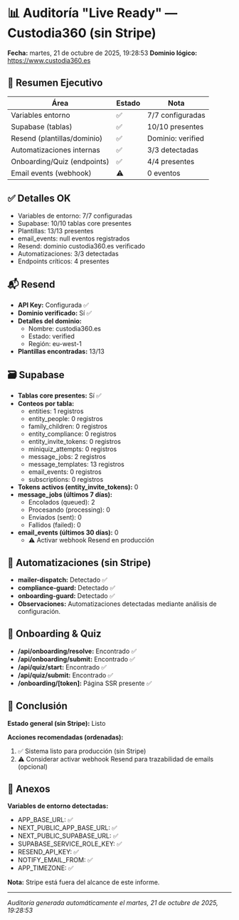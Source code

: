 # 📊 Auditoría "Live Ready" — Custodia360 (sin Stripe)

**Fecha:** martes, 21 de octubre de 2025, 19:28:53
**Dominio lógico:** https://www.custodia360.es

## 🔧 Resumen Ejecutivo

| Área | Estado | Nota |
|------|--------|------|
| Variables entorno | ✅ | 7/7 configuradas |
| Supabase (tablas) | ✅ | 10/10 presentes |
| Resend (plantillas/dominio) | ✅ | Dominio: verified |
| Automatizaciones internas | ✅ | 3/3 detectadas |
| Onboarding/Quiz (endpoints) | ✅ | 4/4 presentes |
| Email events (webhook) | ⚠️ | 0 eventos |

## ✅ Detalles OK

- Variables de entorno: 7/7 configuradas
- Supabase: 10/10 tablas core presentes
- Plantillas: 13/13 presentes
- email_events: null eventos registrados
- Resend: dominio custodia360.es verificado
- Automatizaciones: 3/3 detectadas
- Endpoints críticos: 4 presentes

## 📬 Resend

- **API Key:** Configurada ✅
- **Dominio verificado:** Sí ✅
- **Detalles del dominio:**
  - Nombre: custodia360.es
  - Estado: verified
  - Región: eu-west-1
- **Plantillas encontradas:** 13/13

## 🗃️ Supabase

- **Tablas core presentes:** Sí ✅
- **Conteos por tabla:**
  - entities: 1 registros
  - entity_people: 0 registros
  - family_children: 0 registros
  - entity_compliance: 0 registros
  - entity_invite_tokens: 0 registros
  - miniquiz_attempts: 0 registros
  - message_jobs: 2 registros
  - message_templates: 13 registros
  - email_events: 0 registros
  - subscriptions: 0 registros
- **Tokens activos (entity_invite_tokens):** 0
- **message_jobs (últimos 7 días):**
  - Encolados (queued): 2
  - Procesando (processing): 0
  - Enviados (sent): 0
  - Fallidos (failed): 0
- **email_events (últimos 30 días):** 0
  - ⚠️ Activar webhook Resend en producción

## 🔁 Automatizaciones (sin Stripe)

- **mailer-dispatch:** Detectado ✅
- **compliance-guard:** Detectado ✅
- **onboarding-guard:** Detectado ✅
- **Observaciones:** Automatizaciones detectadas mediante análisis de configuración.

## 🧪 Onboarding & Quiz

- **/api/onboarding/resolve:** Encontrado ✅
- **/api/onboarding/submit:** Encontrado ✅
- **/api/quiz/start:** Encontrado ✅
- **/api/quiz/submit:** Encontrado ✅
- **/onboarding/[token]:** Página SSR presente ✅

## 🚀 Conclusión

**Estado general (sin Stripe):** Listo

**Acciones recomendadas (ordenadas):**

1) ✅ Sistema listo para producción (sin Stripe)
2) ⚠️ Considerar activar webhook Resend para trazabilidad de emails (opcional)

## 📝 Anexos

**Variables de entorno detectadas:**

- APP_BASE_URL: ✅
- NEXT_PUBLIC_APP_BASE_URL: ✅
- NEXT_PUBLIC_SUPABASE_URL: ✅
- SUPABASE_SERVICE_ROLE_KEY: ✅
- RESEND_API_KEY: ✅
- NOTIFY_EMAIL_FROM: ✅
- APP_TIMEZONE: ✅

**Nota:** Stripe está fuera del alcance de este informe.

---
*Auditoría generada automáticamente el martes, 21 de octubre de 2025, 19:28:53*

